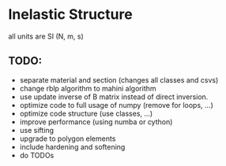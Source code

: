 # Inelastic Structure

all units are SI (N, m, s)


## TODO:

- separate material and section (changes all classes and csvs)
- change rblp algorithm to mahini algorithm
- use update inverse of B matrix instead of direct inversion.
- optimize code to full usage of numpy (remove for loops, ...)
- optimize code structure (use classes, ...)
- improve performance (using numba or cython)
- use sifting
- upgrade to polygon elements
- include hardening and softening
- do TODOs
